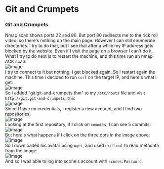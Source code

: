 # Git and Crumpets

### Git and Crumpets
Nmap scan shows ports 22 and 80. But port 80 redirects me to the rick roll video, so there's nothing on the main page. However I can still enumerate directories. I try to do that, but I see that after a while my IP address gets blocked by the website. Even if I visit the page on a browser I can't do it.<br />
What I try to do next is to restart the machine, and this time run an nmap ACK scan:<br />
![image](https://github.com/user-attachments/assets/18f6a3e7-f522-43ed-8504-b5a383134596)<br />
I try to connect to it but nothing, I get blocked again. So i restart again the machine. This time i decided to run `curl` on the target IP, and here's what I get:<br />
![image](https://github.com/user-attachments/assets/761588ef-1a9f-4bb0-b3c4-4e6846dd69d7)<br />
So I added "git.git-and-crumpets.thm" to my `/etc/hosts` file and visit `http://git.git-and-crumpets.thm`:<br />
![image](https://github.com/user-attachments/assets/b8a10178-6167-4c44-9405-de2caee461cd)<br />
Since I have no credentials, I register a new account, and I find two repositories:<br />
![image](https://github.com/user-attachments/assets/fac69041-0e98-4cce-8923-f8b443b247eb)<br />
Looking at the first repository, if I click on `commits`, I can see 5 commits:<br />
![image](https://github.com/user-attachments/assets/87cd0dc4-840e-4bdd-8682-826b193d264e)<br />
But here's what happens if I click on the three dots in the image above:<br />
![image](https://github.com/user-attachments/assets/ede0ba91-6982-49e8-afc1-fa45c00d5f83)<br />
So I downloaded his avatar using `wget`, and used `exiftool` to read metadata from the image:<br />
![image](https://github.com/user-attachments/assets/3dfb369b-04ee-4509-af85-f94965ff8bdf)<br />
And so I was able to log into scone's account with `scones:Password`. 




